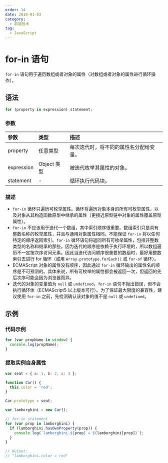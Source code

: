 ```yaml
---
order: 14
date: 2018-01-03
category:
  - 前端技术
tag:
  - JavaScript
---
```


# for-in 语句

`for-in` 语句用于遍历数组或者对象的属性（对数组或者对象的属性进行循环操作）。

## 语法

```js
for (property in expression) statement;
```

### 参数

|参数|类型|描述|
|:---|:---|:---|
|property|任意类型|每次迭代时，将不同的属性名分配给变量。|
|expression|Object 类型|被迭代枚举其属性的对象。|
|statement|-|循环执行代码块。|

### 描述

- `for-in` 循环只遍历可枚举属性。循环将遍历对象本身的所有可枚举属性，以及对象从其构造函数原型中继承的属性（更接近原型链中对象的属性覆盖原型属性）。
- `for-in` 不应该用于迭代一个数组，其中索引顺序很重要。数组索引只是具有整数名称的枚举属性，并且与通用对象属性相同。不能保证 `for-in` 将以任何特定的顺序返回索引。`for-in` 循环语句将返回所有可枚举属性，包括非整数类型的名称和继承的那些。因为迭代的顺序是依赖于执行环境的，所以数组遍历不一定按次序访问元素。因此当迭代访问顺序很重要的数组时，最好用整数索引去进行 for 循环（或用 `Array.prototype.forEach()` 或 `for-of` 循环）。
- ECMAScript 对象的属性没有顺序，因此通过 `for-in` 循环输出的属性名的顺序是不可预测的。具体来说，所有可枚举的属性都会被返回一次，但返回的先后次序可能会因为浏览器而异。
- 迭代的对象的变量值为 `null` 或 `undefined`，`for-in` 语句不抛出错误，但不会执行循环体（ECMAScript5 以上版本可行）。为了保证最大限度的兼容性，建议使用 `for-in` 之前，先检测确认该对象的值不是 `null` 或 `undefined`。

## 示例

### 代码示例

```js
for (var propName in window) {
  console.log(propName);
}
```

### 提取实例自身属性

```js
var seat = { a: 1, b: 2, c: 3 };

function Car() {
  this.color = 'red';
}

Car.prototype = seat;

var lamborghini = new Car();

// for-in statement
for (var prop in lamborghini) {
  if (lamborghini.hasOwnProperty(prop)) {
    console.log(`lamborghini.${prop} = ${lamborghini[prop]}`);
  }
}

// Output:
// "lamborghini.color = red"
```
